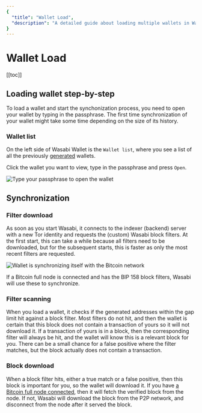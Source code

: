 ```yaml
---
{
  "title": "Wallet Load",
  "description": "A detailed guide about loading multiple wallets in Wasabi. This is the Wasabi documentation, an archive of knowledge about the open-source, non-custodial and privacy-focused Bitcoin wallet for desktop."
}
---
```


# Wallet Load

[[toc]]

## Loading wallet step-by-step

To load a wallet and start the synchonization process, you need to open your wallet by typing in the passphrase.
The first time synchronization of your wallet might take some time depending on the size of its history.

### Wallet list

On the left side of Wasabi Wallet is the `Wallet list`, where you see a list of all the previously [generated](/using-wasabi/WalletGeneration.md) wallets.

Click the wallet you want to view, type in the passphrase and press `Open`.

![Type your passphrase to open the wallet](/WalletOpen.png "Type your passphrase to open the wallet")

## Synchronization

### Filter download

As soon as you start Wasabi, it connects to the indexer (backend) server with a new Tor identity and requests the (custom) Wasabi block filters.
At the first start, this can take a while because all filters need to be downloaded, but for the subsequent starts, this is faster as only the most recent filters are requested.

![Wallet is synchronizing itself with the Bitcoin network](/WalletSynchronizing.png "Wallet is synchronizing itself with the Bitcoin network")

If a Bitcoin full node is connected and has the BIP 158 block filters, Wasabi will use these to synchronize.

### Filter scanning

When you load a wallet, it checks if the generated addresses within the gap limit hit against a block filter.
Most filters do not hit, and then the wallet is certain that this block does not contain a transaction of yours so it will not download it.
If a transaction of yours is in a block, then the corresponding filter will always be hit, and the wallet will know this is a relevant block for you.
There can be a small chance for a false positive where the filter matches, but the block actually does not contain a transaction.

### Block download

When a block filter hits, either a true match or a false positive, then this block is important for you, so the wallet will download it.
If you have [a Bitcoin full node connected](/using-wasabi/BitcoinFullNode.md), then it will fetch the verified block from the node.
If not, Wasabi will download the block from the P2P network, and disconnect from the node after it served the block.
